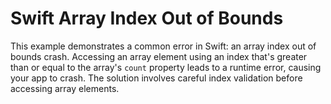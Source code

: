 # Swift Array Index Out of Bounds

This example demonstrates a common error in Swift: an array index out of bounds crash.  Accessing an array element using an index that's greater than or equal to the array's `count` property leads to a runtime error, causing your app to crash.  The solution involves careful index validation before accessing array elements.
